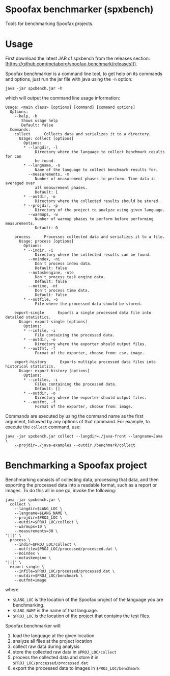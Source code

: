 Spoofax benchmarker (spxbench)
=================

Tools for benchmarking Spoofax projects.

# Usage

First download the latest JAR of spxbench from the releases section: [https://github.com/metaborg/spoofax-benchmark/releases]().

Spoofax benchmarker is a command line tool, to get help on its commands and options, just run the jar file with java using the `-h` option:


    java -jar spxbench.jar -h
  
  
which will output the command line usage information:
    
    
	Usage: <main class> [options] [command] [command options]
	  Options:
	    --help, -h
	       Shows usage help
	       Default: false
	  Commands:
	    collect      Collects data and serializes it to a directory.
	      Usage: collect [options]
	        Options:
	        * --langdir, -l
	             Directory where the language to collect benchmark results for can
	             be found.
	        * --langname, -n
	             Name of the language to collect benchmark results for.
	          --measurements, -m
	             Number of measurement phases to perform. Time data is averaged over
	             all measurement phases.
	             Default: 1
	        * --outdir, -o
	             Directory where the collected results should be stored.
	        * --projdir, -p
	             Directory of the project to analyze using given language.
	          --warmups, -w
	             Number of warmup phases to perform before performing measurements.
	             Default: 0

	    process      Processes collected data and serializes it to a file.
	      Usage: process [options]
	        Options:
	        * --indir, -i
	             Directory where the collected results can be found.
	          --noindex, -ni
	             Don't process index data.
	             Default: false
	          --notaskengine, -nte
	             Don't process task engine data.
	             Default: false
	          --notime, -nt
	             Don't process time data.
	             Default: false
	        * --outfile, -o
	             File where the processed data should be stored.

	    export-single      Exports a single processed data file into detailed statistics.
	      Usage: export-single [options]
	        Options:
	        * --infile, -i
	             File containing the processed data.
	        * --outdir, -o
	             Directory where the exporter should output files.
	        * --outfmt, -f
	             Format of the exporter, choose from: csv, image.

	    export-history      Exports multiple processed data files into historical statistics.
	      Usage: export-history [options]
	        Options:
	        * --infiles, -i
	             Files containing the processed data.
	             Default: []
	        * --outdir, -o
	             Directory where the exporter should output files.
	        * --outfmt, -f
	             Format of the exporter, choose from: image.


Commands are executed by using the command name as the first argument, followed by any options of that command. For example, to execute the `collect` command, use:


    java -jar spxbench.jar collect --langdir=./java-front --langname=Java \
		--projdir=./java-examples --outdir./benchmark/collect
    
    
# Benchmarking a Spoofax project

Benchmarking consists of collecting data, processing that data, and then exporting the processed data into a readable format, such as a report or images. To do this all in one go, invoke the following:

    java -jar spxbench.jar \
      collect \
        --langdir=$LANG_LOC \
        --langname=$LANG_NAME \
        --projdir=$PROJ_LOC \
        --outdir=$PROJ_LOC/collect \
        --warmups=10 \
        --measurements=30 \
    "|||" \
      process \
        --indir=$PROJ_LOC/collect \
        --outfile=$PROJ_LOC/processed/processed.dat \
        --noindex \
        --notaskengine \
    "|||" \
      export-single \
        --infile=$PROJ_LOC/processed/processed.dat \
        --outdir=$PROJ_LOC/benchmark \
        --outfmt=image

where

* `$LANG_LOC` is the location of the Spoofax project of the language you are benchmarking.
* `$LANG_NAME` is the name of that language.
* `$PROJ_LOC` is the location of the project that contains the test files.

Spoofax benchmarker will:

1. load the language at the given location
2. analyze all files at the project location
3. collect raw data during analysis
4. store the collected raw data in `$PROJ_LOC/collect`
5. process the collected data and store it in `$PROJ_LOC/processed/processed.dat`
6. export the processed data to images in `$PROJ_LOC/benchmark`

